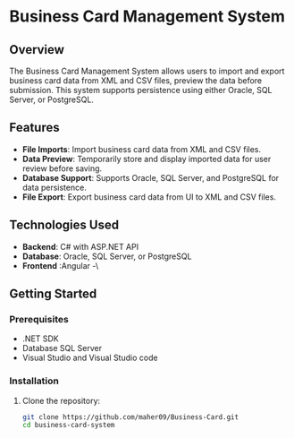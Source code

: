 # Business Card Management System

## Overview
The Business Card Management System allows users to import and export business card data from XML and CSV files, preview the data before submission. This system supports persistence using either Oracle, SQL Server, or PostgreSQL.

## Features
- **File Imports**: Import business card data from XML and CSV files.
- **Data Preview**: Temporarily store and display imported data for user review before saving.
- **Database Support**: Supports Oracle, SQL Server, and PostgreSQL for data persistence.
- **File Export**: Export business card data from UI to XML and CSV files.

## Technologies Used
- **Backend**: C# with ASP.NET API
- **Database**: Oracle, SQL Server, or PostgreSQL
- **Frontend** :Angular
-\

## Getting Started

### Prerequisites
- .NET SDK
- Database SQL Server
- Visual Studio and Visual Studio code

### Installation
1. Clone the repository:
   ```bash
   git clone https://github.com/maher09/Business-Card.git
   cd business-card-system
